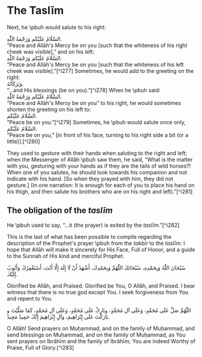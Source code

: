 

# The Taslīm

Next, he \pbuh would salute to his right:

<div lang="ar">السَّلَامُ عَلَيْكَم وَرَحْمَةُ اللّٰهِ.</div>  
“Peace and Allāh's Mercy be on you [such that the whiteness of his right cheek was visible],” and on his left:

<div lang="ar">السَّلَامُ عَلَيْكَم وَرَحْمَةُ اللّٰهِ.</div>  
“Peace and Allāh's Mercy be on you [such that the whiteness of his left cheek was visible].”[^i277] Sometimes, he would add to the greeting on the right:

<div lang="ar">وَبَرَكَاتُهُ.</div>  
“...and His blessings (be on you).”[^i278] When he \pbuh said:

<div lang="ar">السَّلَامُ عَلَيْكَم وَرَحْمَةُ اللّٰهِ.</div>  
“Peace and Allāh's Mercy be on you” to his right, he would sometimes shorten the greeting on his left to:

<div lang="ar">السَّلَامُ عَلَيْكَم.</div>  
“Peace be on you.”[^i279] Sometimes, he \pbuh would salute once only,

<div lang="ar">السَّلَامُ عَلَيْكَم.</div>  
“Peace be on you,” [in front of his face, turning to his right side a bit (or a little)].[^i280]

They used to gesture with their hands when saluting to the right and left; when the Messenger of Allāh \pbuh saw them, he said, “What is the matter with you, gesturing with your hands as if they are the tails of wild horses?! When one of you salutes, he should look towards his companion and not indicate with his hand. [So when they prayed with him, they did not gesture.] (In one narration: It is enough for each of you to place his hand on his thigh, and then salute his brothers who are on his right and left).”[^i281]

## The obligation of the _taslīm_

He \pbuh used to say, “...it (the prayer) is exited by the _taslīm_.”[^i282]

This is the last of what has been possible to compile regarding the description of the Prophet's prayer \pbuh from the _takbīr_ to the _taslīm_: I hope that Allāh will make it sincerely for His Face, Full of Honor, and a guide to the Sunnah of His kind and merciful Prophet.

<div lang="ar">سُبْحَانَ اللّٰهُ وَبِحَمْدِهِ، سُبْحَانَكَ اللّٰهُمَّ وَبِحَمْدِكَ، أَشْهَدُ أَنْ لَا إِلٰهَ إِلَّا أَنْتَ، أَسْتَغْفِرُكَ وَأَتُوبُ إِلَيْكَ.</div>

Glorified be Allāh, and Praised. Glorified be You, O Allāh, and Praised. I bear witness that there is no true god except You. I seek forgiveness from You and repent to You.

<div lang="ar">اللّٰهُمَّ صَلِّ عَلَى مُحَمَّدٍ، وَعَلَى آلِ مُحَمَّدٍ، وبَارِكْ عَلَى مُحَمَّدٍ، وَعَلَى آلِ مُحَمَّدٍ، كَمَا صَلَّيْتَ و بَارَكْتَ عَلَى إِبْرَاهِيمَ، وَآلِ إِبْرَاهِيمَ إِنَّكَ حَمِيدٌ مَجِيدٌ.</div>

O Allāh! Send prayers on Muḥammad, and on the family of Muḥammad, and send blessings on Muḥammad, and on the family of Muḥammad, as You sent prayers on Ibrāhīm and the family of Ibrāhīm; You are indeed Worthy of Praise, Full of Glory.[^i283]


